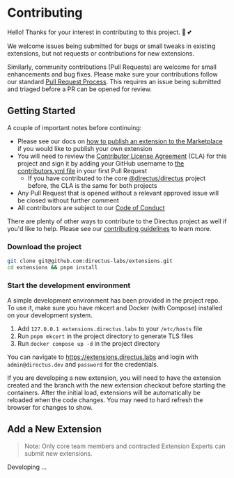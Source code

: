 # Contributing

Hello! Thanks for your interest in contributing to this project. 🐰 💕

We welcome issues being submitted for bugs or small tweaks in existing extensions, but not requests or contributions for new extensions.

Similarly, community contributions (Pull Requests) are welcome for small enhancements and bug fixes. Please make sure your contributions follow our standard [Pull Request Process](https://docs.directus.io/contributing/pull-request-process). This requires an issue being submitted and triaged before a PR can be opened for review.

## Getting Started

A couple of important notes before continuing:

* Please see our docs on [how to publish an extension to the Marketplace](//docs.directus.io/extensions/marketplace/publishing.html) if you would like to publish your own extension
* You will need to review the [Contributor License Agreement](https://github.com/directus-labs/extensions/blob/main/cla.md) (CLA) for this project and sign it by adding your GitHub username to [the contributors.yml file](https://github.com/directus-labs/extensions/blob/main/contributors.yml) in your first Pull Request
  * If you have contributed to the core [@directus/directus](https://github.com/directus/directus) project before, the CLA is the same for both projects
* Any Pull Request that is opened without a relevant approved issue will be closed without further comment
* All contributors are subject to our [Code of Conduct](https://docs.directus.io/contributing/code-of-conduct.html)

There are plenty of other ways to contribute to the Directus project as well if you'd like to help. Please see our [contributing guidelines](https://docs.directus.io/contributing/introduction) to learn more.

### Download the project

```sh
git clone git@github.com:directus-labs/extensions.git
cd extensions && pnpm install
```

### Start the development environment

A simple development environment has been provided in the project repo. To use it, make sure you have mkcert and Docker (with Compose) installed on your development system.

1. Add `127.0.0.1 extensions.directus.labs` to your `/etc/hosts` file
2. Run `pnpm mkcert` in the project directory to generate TLS files
3. Run `docker compose up -d` in the project directory

You can navigate to <https://extensions.directus.labs> and login with `admin@directus.dev` and `password` for the credentials.

If you are developing a new extension, you will need to have the extension created and the branch with the new extension checkout before starting the containers. After the initial load, extensions will be automatically be reloaded when the code changes. You may need to hard refresh the browser for changes to show.

## Add a New Extension

> Note: Only core team members and contracted Extension Experts can submit new extensions.

Developing ...
